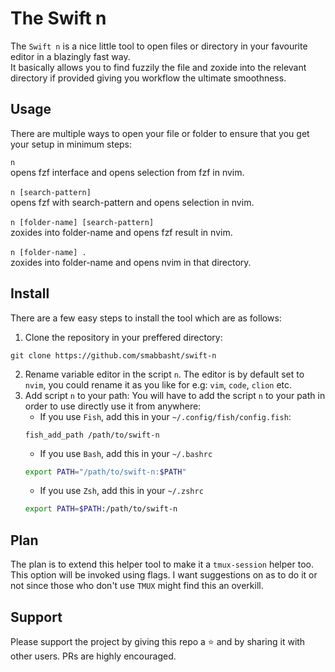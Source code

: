 # The Swift n

The `Swift n` is a nice little tool to open files or directory in your favourite editor in a blazingly fast way. <br>
It basically allows you to find fuzzily the file and zoxide into the relevant directory if provided giving you workflow
the ultimate smoothness.

## Usage

There are multiple ways to open your file or folder to ensure that you get your setup in minimum steps:

`n                               ` <br> opens fzf interface and opens selection from fzf in nvim. <br> <br>
`n [search-pattern]              ` <br> opens fzf with search-pattern and opens selection in nvim. <br> <br>
`n [folder-name] [search-pattern]` <br> zoxides into folder-name and opens fzf result in nvim. <br> <br>
`n [folder-name] .               ` <br> zoxides into folder-name and opens nvim in that directory.

## Install

There are a few easy steps to install the tool which are as follows: <br>

1.  Clone the repository in your preffered directory:

<!---->

    git clone https://github.com/smabbasht/swift-n

2.  Rename variable editor in the script `n`. The editor is by default set to
    `nvim`, you could rename it as you like for e.g: `vim`, `code`, `clion` etc.
3.  Add script `n` to your path:
    You will have to add the script `n` to your path in order to use directly use
    it from anywhere:
    *   If you use `Fish`, add this in your `~/.config/fish/config.fish`:
    ```fish
    fish_add_path /path/to/swift-n
    ```
    *   If you use `Bash`, add this in your `~/.bashrc`
    ```bash
    export PATH="/path/to/swift-n:$PATH"
    ```
    *   If you use `Zsh`, add this in your `~/.zshrc`
    ```zsh
    export PATH=$PATH:/path/to/swift-n
    ```

## Plan

The plan is to extend this helper tool to make it a `tmux-session` helper
too. This option will be invoked using flags. I want suggestions on as to do it
or not since those who don't use `TMUX` might find this an overkill.

## Support

Please support the project by giving this repo a :star: and by sharing it
with other users. PRs are highly encouraged.
